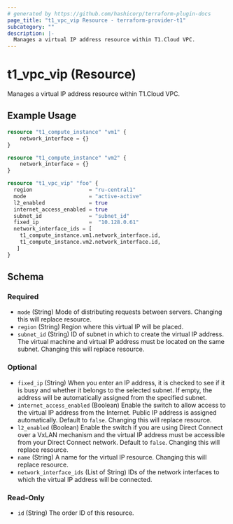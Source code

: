 ```yaml
---
# generated by https://github.com/hashicorp/terraform-plugin-docs
page_title: "t1_vpc_vip Resource - terraform-provider-t1"
subcategory: ""
description: |-
  Manages a virtual IP address resource within T1.Cloud VPC.
---
```


# t1_vpc_vip (Resource)

Manages a virtual IP address resource within T1.Cloud VPC.

## Example Usage

```terraform
resource "t1_compute_instance" "vm1" {
    network_interface = {}
}

resource "t1_compute_instance" "vm2" {
    network_interface = {}
}

resource "t1_vpc_vip" "foo" {
  region                  = "ru-central1"
  mode                    = "active-active"
  l2_enabled              = true
  internet_access_enabled = true
  subnet_id               = "subnet_id"
  fixed_ip                =  "10.128.0.61"
  network_interface_ids = [ 
    t1_compute_instance.vm1.network_interface.id,
    t1_compute_instance.vm2.network_interface.id,
   ]
}
```

<!-- schema generated by tfplugindocs -->
## Schema

### Required

- `mode` (String) Mode of distributing requests between servers. Changing this will replace resource.
- `region` (String) Region where this virtual IP will be placed.
- `subnet_id` (String) ID of subnet in which to create the virtual IP address. The virtual machine and virtual IP address must be located on the same subnet. Changing this will replace resource.

### Optional

- `fixed_ip` (String) When you enter an IP address, it is checked to see if it is busy and whether it belongs to the selected subnet. If empty, the address will be automatically assigned from the specified subnet.
- `internet_access_enabled` (Boolean) Enable the switch to allow access to the virtual IP address from the Internet. Public IP address is assigned automatically. Default to `false`. Changing this will replace resource.
- `l2_enabled` (Boolean) Enable the switch if you are using Direct Connect over a VxLAN mechanism and the virtual IP address must be accessible from your Direct Connect network. Default to `false`. Changing this will replace resource.
- `name` (String) A name for the virtual IP resource. Changing this will replace resource.
- `network_interface_ids` (List of String) IDs of the network interfaces to which the virtual IP address will be connected.

### Read-Only

- `id` (String) The order ID of this resource.
